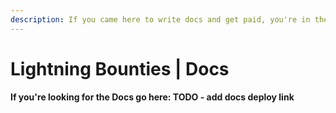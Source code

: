 ```yaml
---
description: If you came here to write docs and get paid, you're in the right place
---
```


# Lightning Bounties | Docs

#### If you're looking for the Docs go here: TODO - add docs deploy link

####
